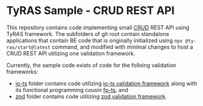 # TyRAS Sample - CRUD REST API
This repository contains code implementing small [CRUD](https://en.wikipedia.org/wiki/Create,_read,_update_and_delete) REST API using TyRAS framework.
The subfolders of git root contain standalone applications that contain BE code that is originally initialized using `npx @ty-ras/start@latest` command, and modified with minimal changes to host a CRUD REST API utilizing one validation framework.

Currently, the sample code exists of code for the folloing validation frameworks:
- [io-ts](./io-ts) folder contains code utilizing [io-ts validation framework](https://github.com/gcanti/io-ts) along with its functional programming cousin [fp-ts](https://github.com/gcanti/fp-ts), and
- [zod](./zod) folder contains code utilizing [zod validation framework](https://github.com/colinhacks/zod).
